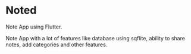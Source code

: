 # Noted

Note App using Flutter.

Note App with a lot of features like database using sqflite, ability to share notes, add categories and other features.
